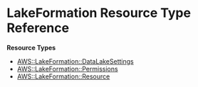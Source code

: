# LakeFormation Resource Type Reference<a name="AWS_LakeFormation"></a>

**Resource Types**
+ [AWS::LakeFormation::DataLakeSettings](aws-resource-lakeformation-datalakesettings.md)
+ [AWS::LakeFormation::Permissions](aws-resource-lakeformation-permissions.md)
+ [AWS::LakeFormation::Resource](aws-resource-lakeformation-resource.md)